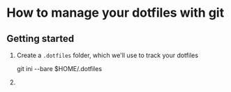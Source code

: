 # How to manage your dotfiles with git

## Getting started

1. Create a `.dotfiles` folder, which we'll use to track your dotfiles
    
    git ini --bare $HOME/.dotfiles

2. 
